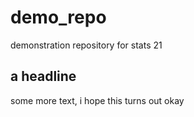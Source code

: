 
# demo_repo
demonstration repository for stats 21

## a headline
some more text, i hope this turns out okay
